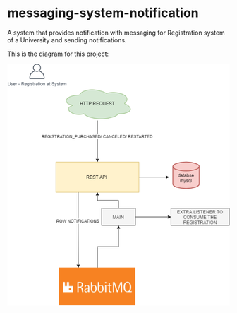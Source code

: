 # messaging-system-notification
A system that provides notification with messaging for Registration system of a University and sending notifications.

This is the diagram for this project:

 ![Diagram Application](driagram.png)

